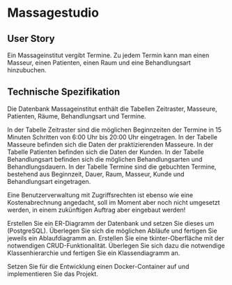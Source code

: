 # Massagestudio

## User Story
Ein Massageinstitut vergibt Termine.
Zu jedem Termin kann man einen Masseur, einen Patienten, einen Raum und eine Behandlungsart hinzubuchen.


## Technische Spezifikation
Die Datenbank Massageinstitut enthält die Tabellen Zeitraster, Masseure, Patienten, Räume, Behandlungsart und Termine.

In der Tabelle Zeitraster sind die möglichen Beginnzeiten der Termine in 15 Minuten Schritten von 6:00 Uhr bis 20:00 Uhr eingetragen.
In der Tabelle Masseure befinden sich die Daten der praktizierenden Masseure.
In der Tabelle Patienten befinden sich die Daten der Kunden.
In der Tabelle Behandlungsart befinden sich die möglichen Behandlungsarten und Behandlungsdauern.
In der Tabelle Termine sind die gebuchten Termine, bestehend aus Beginnzeit, Dauer, Raum, Masseur, Kunde und Behandlungsart eingetragen.

Eine Benutzerverwaltung mit Zugriffsrechten ist ebenso wie eine Kostenabrechnung angedacht, soll im Moment aber noch nicht umgesetzt werden, in einem zukünftigen Auftrag aber eingebaut werden!

Erstellen Sie ein ER-Diagramm der Datenbank und setzen Sie dieses um (PostgreSQL).
Überlegen Sie sich die möglichen Abläufe und fertigen Sie jeweils ein Ablaufdiagramm an.
Erstellen Sie eine tkinter-Oberfläche mit der notwendigen CRUD-Funktionalität.
Überlegen Sie sich dazu die notwendige Klassenhierarchie und fertigen Sie ein Klassendiagramm an.

Setzen Sie für die Entwicklung einen Docker-Container auf und implementieren Sie das Projekt.